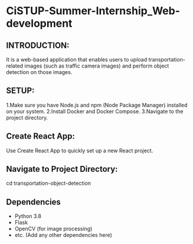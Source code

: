 # CiSTUP-Summer-Internship_Web-development
## INTRODUCTION:
 It is a web-based application that enables users to upload transportation-related images (such as traffic camera images) and perform object detection on those images.
   
## SETUP:
1.Make sure you have Node.js and npm (Node Package Manager) installed on your system.
2.Install Docker and Docker Compose.
3.Navigate to the project directory.
## Create React App:
Use Create React App to quickly set up a new React project.

## Navigate to Project Directory:
 cd transportation-object-detection
     
 ## Dependencies

- Python 3.8
- Flask
- OpenCV (for image processing)
- etc. (Add any other dependencies here)

